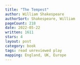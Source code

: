 ```yaml
---
title: "The Tempest"
author: William Shakespeare
authorSort: Shakespeare, William
pageCount: 218
date: 2022-05-22
written: 1611
stars: 4
layout: post
category: book
tags: read unreviewed play
mapping: England, UK, Europe
---
```

